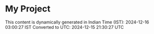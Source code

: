 # My Project

This content is dynamically generated in Indian Time (IST): 2024-12-16 03:00:27 IST
Converted to UTC: 2024-12-15 21:30:27 UTC
